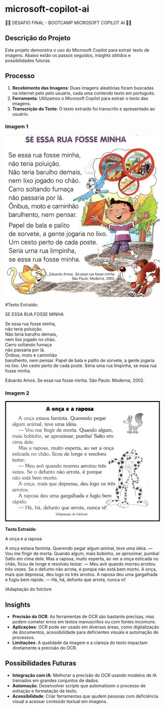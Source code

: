 # microsoft-copilot-ai

🧠🚀 DESAFIO FINAL - BOOTCAMP MICROSOFT COPILOT AI 🚀🧠

## Descrição do Projeto

Este projeto demonstra o uso do Microsoft Copilot para extrair texto de imagens. Abaixo estão os passos seguidos, insights obtidos e possibilidades futuras.

## Processo

1. **Recebimento das Imagens**: Duas imagens aleatórias foram buscadas na internet pelo pelo usuário, cada uma contendo texto em português.
2. **Ferramenta**: Utilizamos o Microsoft Copilot para extrair o texto das imagens.
3. **Transcrição do Texto**: O texto extraído foi transcrito e apresentado ao usuário.

### Imagem 1

![Imagem 1](https://github.com/elmirps/microsoft-copilot-ai/blob/main/inputs/pequenos-textos-coloridos-leitura-imprimir.jpg)


#Texto Extraído:

SE ESSA RUA FOSSE MINHA

Se essa rua fosse minha,  
não teria poluição.  
Não teria barulho demais,  
nem lixo jogado no chão.  
Carro soltando fumaça  
não passaria por lá.  
Ônibus, moto e caminhão  
barulhento, nem pensar.
Papel de bala e palito
de sorvete, a gente jogaria no lixo.
Um cesto perto de cada poste.
Seria uma rua limpinha,
se essa rua fosse minha.

Eduardo Amos. Se essa rua fosse minha.
São Paulo: Moderna, 2002.

### Imagem 2

![Imagem 2](https://github.com/elmirps/microsoft-copilot-ai/blob/main/inputs/Pequenos-Textos.jpg)


**Texto Extraído**:

A onça e a raposa

A onça estava faminta. Querendo pegar
algum animal, teve uma ideia.
— Vou me fingir de morta. Quando algum,
mais bobinho, se aproximar, pumba! Salto em
cima dele.
Mas a raposa, muito esperta, ao ver a onça
esticada no chão, ficou de longe e resolveu
testar:
— Meu avô quando morreu arrotou três
vezes. Se o defunto não arrota, é porque
não está bem morto.
A onça, mais que depressa, deu logo os três
arrotos.
A raposa deu uma gargalhada e fugiu bem
rápido.
— Há, há, defunto que arrota, nunca vi!

(Adaptação do folclore



## Insights

- **Precisão do OCR**: As ferramentas de OCR são bastante precisas, mas podem cometer erros em textos manuscritos ou com fontes incomuns.
- **Aplicações**: OCR pode ser usado em diversas áreas, como digitalização de documentos, acessibilidade para deficientes visuais e automação de processos.
- **Limitações**: A qualidade da imagem e a clareza do texto impactam diretamente a precisão do OCR.

## Possibilidades Futuras

- **Integração com IA**: Melhorar a precisão do OCR usando modelos de IA treinados em grandes conjuntos de dados.
- **Automação**: Desenvolver scripts que automatizem o processo de extração e formatação de texto.
- **Acessibilidade**: Criar ferramentas que ajudem pessoas com deficiência visual a acessar conteúdo textual em imagens.



